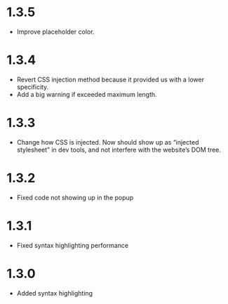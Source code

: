 # 1.3.5

- Improve placeholder color.

# 1.3.4

- Revert CSS injection method because it provided us with a lower specificity.
- Add a big warning if exceeded maximum length.

# 1.3.3

- Change how CSS is injected. Now should show up as “injected stylesheet” in dev tools, and not interfere with the website’s DOM tree.

# 1.3.2

- Fixed code not showing up in the popup

# 1.3.1

- Fixed syntax highlighting performance

# 1.3.0

- Added syntax highlighting
